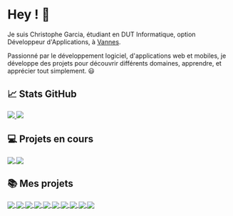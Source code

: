# Hey ! 👋

Je suis Christophe Garcia, étudiant en DUT Informatique, option Développeur d'Applications, à [Vannes](https://www.iutvannes.fr/).

Passionné par le développement logiciel, d'applications web et mobiles, je développe des projets pour découvrir différents domaines, apprendre, et apprécier tout simplement. 😃

## 📈 Stats GitHub

<a href="https://github-readme-stats.vercel.app/api?username=Garcia-Christophe&show_icons=true&theme=vue-dark">
  <img align="bottom" src="https://github-readme-stats.vercel.app/api?username=Garcia-Christophe&show_icons=true&theme=vue-dark" />
</a>

<a href="https://github-readme-stats.vercel.app/api/top-langs/?username=Garcia-Christophe&layout=compact&theme=vue-dark">
  <img align="bottom" src="https://github-readme-stats.vercel.app/api/top-langs/?username=Garcia-Christophe&layout=compact&theme=vue-dark" />
</a>

## 💻 Projets en cours

<a href="https://github.com/Garcia-Christophe/MesStocks">
  <img align="center" src="https://github-readme-stats.vercel.app/api/pin/?username=Garcia-Christophe&repo=MesStocks&theme=vue-dark" />
</a>

<a href="https://github.com/Garcia-Christophe/WereWolf">
  <img align="center" src="https://github-readme-stats.vercel.app/api/pin/?username=Garcia-Christophe&repo=WereWolf&theme=vue-dark" />
</a>

## 📚 Mes projets

<a href="https://github.com/Garcia-Christophe/MesStocks">
  <img align="center" src="https://assets.gitlab-static.net/uploads/-/system/project/avatar/25979562/logo.png?width=64" />
</a>
<a href="https://github.com/Garcia-Christophe/Rosetta">
  <img align="center" src="https://assets.gitlab-static.net/uploads/-/system/project/avatar/21856436/logo.png?width=64" />
</a>
<a href="https://github.com/Garcia-Christophe/NavalBattle">
  <img align="center" src="https://assets.gitlab-static.net/uploads/-/system/project/avatar/26005963/logo.png?width=64" />
</a>
<a href="https://github.com/Garcia-Christophe/TodoListe">
  <img align="center" src="https://assets.gitlab-static.net/uploads/-/system/project/avatar/26006313/logo.png?width=64" />
</a>
<a href="https://github.com/Garcia-Christophe/TicTacToe">
  <img align="center" src="https://assets.gitlab-static.net/uploads/-/system/project/avatar/26004928/logo.png?width=64" />
</a>
<a href="https://github.com/Garcia-Christophe/WereWolf">
  <img align="center" src="https://assets.gitlab-static.net/uploads/-/system/project/avatar/26005788/logo.png?width=64" />
</a>
<a href="https://github.com/Garcia-Christophe/ZenGame">
  <img align="center" src="https://assets.gitlab-static.net/uploads/-/system/project/avatar/26005528/logo.png?width=64" />
</a>
<a href="https://github.com/Garcia-Christophe/SeaBattle">
  <img align="center" src="https://assets.gitlab-static.net/uploads/-/system/project/avatar/26005201/logo.png?width=64" />
</a>
<a href="https://github.com/Garcia-Christophe/Snake">
  <img align="center" text-decoration:"none" src="https://assets.gitlab-static.net/uploads/-/system/project/avatar/26003921/snakeIcon.png?width=64" />
</a>
<a href="https://github.com/Garcia-Christophe/Echecs">
  <img align="center" text-decoration:"none" src="https://assets.gitlab-static.net/uploads/-/system/project/avatar/26002630/icon.png?width=64" />
</a>
